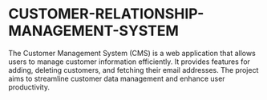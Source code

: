 # CUSTOMER-RELATIONSHIP-MANAGEMENT-SYSTEM
The Customer Management System (CMS) is a web application that allows users to manage customer information efficiently. It provides features for adding, deleting customers, and fetching their email addresses. The project aims to streamline customer data management and enhance user productivity.
